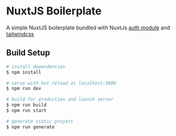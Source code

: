 # NuxtJS Boilerplate

A simple NuxtJS boilerplate bundled with NuxtJs [auth module](https://auth.nuxtjs.org/) and [tailwindcss](https://tailwindcss.com)

## Build Setup

```bash
# install dependencies
$ npm install

# serve with hot reload at localhost:3000
$ npm run dev

# build for production and launch server
$ npm run build
$ npm run start

# generate static project
$ npm run generate
```

